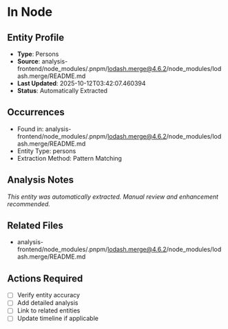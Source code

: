 # In Node

## Entity Profile
- **Type**: Persons
- **Source**: analysis-frontend/node_modules/.pnpm/lodash.merge@4.6.2/node_modules/lodash.merge/README.md
- **Last Updated**: 2025-10-12T03:42:07.460394
- **Status**: Automatically Extracted

## Occurrences
- Found in: analysis-frontend/node_modules/.pnpm/lodash.merge@4.6.2/node_modules/lodash.merge/README.md
- Entity Type: persons
- Extraction Method: Pattern Matching

## Analysis Notes
*This entity was automatically extracted. Manual review and enhancement recommended.*

## Related Files
- analysis-frontend/node_modules/.pnpm/lodash.merge@4.6.2/node_modules/lodash.merge/README.md

## Actions Required
- [ ] Verify entity accuracy
- [ ] Add detailed analysis
- [ ] Link to related entities
- [ ] Update timeline if applicable
